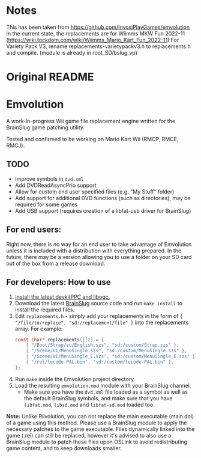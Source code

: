 # Notes

This has been taken from https://github.com/InvoxiPlayGames/emvolution \
In the current state, the replacements are for Wiimms MKW Fun 2022-11 (https://wiki.tockdom.com/wiki/Wiimms_Mario_Kart_Fun_2022-11)
For Variety Pack V3, rename replacements-varietypackv3.h to replacements.h and compile. (module is already in root_SD/bslug_vp)

# Original README

# Emvolution

A work-in-progress Wii game file replacement engine written for the BrainSlug game patching utility.

Tested and confirmed to be working on Mario Kart Wii (RMCP, RMCE, RMCJ).

## TODO

- Improve symbols in `dvd.xml`
- Add DVDReadAsyncPrio support
- Allow for custom end user specified files (e.g. "My Stuff" folder)
- Add support for additional DVD functions (such as directories), may be required for some games
- Add USB support (requires creation of a libfat-usb driver for BrainSlug)

## For end users:

Right now, there is no way for an end user to take advantage of Emvolution unless it is included with a distribution with everything prepared. In the future, there may be a version allowing you to use a folder on your SD card out of the box from a release download.

## For developers: How to use

1. [Install the latest devkitPPC and libogc.](https://devkitpro.org/wiki/Getting_Started)
2. Download the latest [BrainSlug](https://github.com/Chadderz121/brainslug-wii) source code and run `make install` to install the required files.
3. Edit `replacements.h` - simply add your replacements in the form of `{ "/file/to/replace", "sd:/replacement/file" }` into the replacements array. For example:
    ```c
    const char* replacements[][2] = {
        { "/Boot/Strap/eu/English.szs", "sd:/custom/Strap.szs" },
        { "/Scene/UI/MenuSingle.szs", "sd:/custom/MenuSingle.szs" },
        { "/Scene/UI/MenuSingle_E.szs", "sd:/custom/MenuSingle_E.szs" },
        { "/rel/lecode-PAL.bin", "sd:/custom/lecode-PAL.bin" },
    };
    ```
4. Run `make` inside the Emvolution project directory.
5. Load the resulting `emvolution.mod` module with your BrainSlug channel.
    - Make sure you have the `dvd.xml` file loaded as a symbol as well as the default BrainSlug symbols, and make sure that you have `libfat.mod`, `libsd.mod` and `libfat-sd.mod` loaded too.

**Note:** Unlike Riivolution, you can not replace the main executable (main.dol) of a game using this method. Please use a BrainSlug module to apply the necessary patches to the game executable. Files dynamically linked into the game (.rel) can still be replaced, however it's advised to also use a BrainSlug module to patch these files upon OSLink to avoid redistributing game content, and to keep downloads smaller.